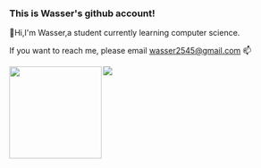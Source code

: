 ### This is Wasser's github account!
👋Hi,I'm Wasser,a student currently learning computer science.

If you want to reach me, please email wasser2545@gmail.com 📫

<div>
    <img height="165" align="left" src="https://github-readme-stats.vercel.app/api?username=WASSER2545&theme=calm&show_icons=true" />
    <img src="https://github-readme-stats.vercel.app/api/top-langs/?username=WASSER2545&hide=html,css,Tcl,Jupyter+Notebook,ruby,javascript&theme=calm&langs_count=6&layout=compact" />
</div>
